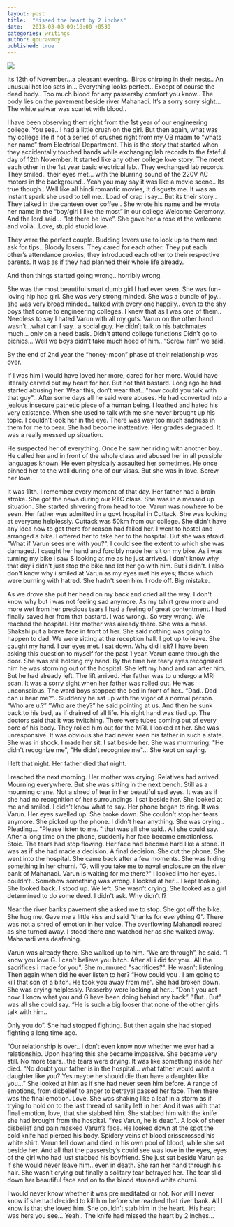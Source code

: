 ```yaml
---
layout: post
title:  "Missed the heart by 2 inches"
date:   2013-03-08 09:18:00 +0530
categories: writings
author: gouravmoy
published: true
---
```


![](/eleanor/assets/images/posts/mahanadi.png)

Its 12th of November…a pleasant evening.. Birds chirping in their nests.. An unusual hot loo sets in... Everything looks perfect.. Except of course the dead body.. Too much blood for any passersby comfort you know.. The body lies on the pavement beside river Mahanadi. It’s a sorry sorry sight... The white salwar was scarlet with blood..

I have been observing them right from the 1st year of our engineering college. You see.. I had a little crush on the girl. But then again, what was my college life if not a series of crushes right from my OB maam to “whats her name” from Electrical Department. This is the story that started when they accidentally touched hands while exchanging lab records to the fateful day of 12th November. It started like any other college love story. The meet each other in the 1st year basic electrical lab.. They exchanged lab records. They smiled.. their eyes met… with the blurring sound of the 220V AC motors in the background.. Yeah you may say it was like a movie scene.. Its true though.. Well like all hindi romantic movies, It disgusts me. It was an instant spark she used to tell me.. Load of crap i say... But its their story.. They talked in the canteen over coffee.. She wrote his name and he wrote her name in the “boy/girl I like the most” in our college Welcome Ceremony. And the lord said… ”let there be love”. She gave her a rose at the welcome and voilà…Love, stupid stupid love.

They were the perfect couple. Budding lovers use to look up to them and ask for tips.. Bloody losers. They cared for each other. They put each other’s attendance proxies; they introduced each other to their respective parents. It was as if they had planned their whole life already.

 And then things started going wrong.. horribly wrong.

She was the most beautiful smart dumb girl I had ever seen. She was fun-loving hip hop girl. She was very strong minded. She was a bundle of joy… she was very broad minded.. talked with every one happily.. even to the shy boys that come to engineering colleges. I knew that as I was one of them.. Needless to say I hated Varun with all my guts. Varun on the other hand wasn’t ..what can I say.. a social guy. He didn’t talk to his batchmates much… only on a need basis. Didn’t attend college functions Didn’t go to picnics… Well we boys didn’t take much heed of him.. “Screw him” we said.

By the end of 2nd year the “honey-moon” phase of their relationship was over.

If I was him i would have loved her more, cared for her more. Would have literally carved out my heart for her. But not that bastard. Long ago he had started abusing her. Wear this, don’t wear that.. "how could you talk with that guy".. After some days all he said were abuses. He had converted into a jealous insecure pathetic piece of a human being. I loathed and hated his very existence. When she used to talk with me she never brought up his topic. I couldn’t look her in the eye. There was way too much sadness in them for me to bear. She had become inattentive. Her grades degraded. It was a really messed up situation.

He suspected her of everything. Once he saw her riding with another boy.. He called her and in front of the whole class and abused her in all possible languages known. He even physically assaulted her sometimes. He once pinned her to the wall during one of our visas. But she was in love. Screw her love.

It was 11th. I remember every moment of that day. Her father had a brain stroke. She got the news during our RTC class. She was in a messed up situation. She started shivering from head to toe. Varun was nowhere to be seen. Her father was admitted in a govt hospital in Cuttack. She was looking at everyone helplessly. Cuttack was 50km from our college. She didn't have any idea how to get there for reason had failed her. I went to hostel and arranged a bike. I offered her to take her to the hospital. But she was afraid. "What if Varun sees me with you?". I could see the extent to which she was damaged. I caught her hand and forcibly made her sit on my bike. As i was turning my bike i saw S looking at me as he just arrived. I don't know why that day i didn't just stop the bike and let her go with him. But i didn't. I also don't know why i smiled at Varun as my eyes met his eyes; those which were burning with hatred. She hadn't seen him. I rode off. Big mistake.

As we drove she put her head on my back and cried all the way. I don't know why but i was not feeling sad anymore. As my tshirt grew more and more wet from her precious tears I had a feeling of great contentment. I had finally saved her from that bastard. I was wrong.. So very wrong. We reached the hospital. Her mother was already there. She was a mess. Shakshi put a brave face in front of her. She said nothing was going to happen to dad. We were sitting at the reception hall. I got up to leave. She caught my hand. I our eyes met. I sat down. Why did i sit? I have been asking this question to myself for the past 1 year. Varun came through the door. She was still holding my hand. By the time her teary eyes recognized him he was storming out of the hospital. She left my hand and ran after him. But he had already left. The lift arrived. Her father was to undergo a MRI scan. It was a sorry sight when her father was rolled out. He was unconscious. The ward boys stopped the bed in front of her.. “Dad.. Dad can u hear me?”.. Suddenly he sat up with the vigor of a normal person. “Who are u.?” “Who are they?” he said pointing at us. And then he sunk back to his bed, as if drained of all life. His right hand was tied up. The doctors said that it was twitching. There were tubes coming out of every pore of his body. They rolled him out for the MRI. I looked at her. She was unresponsive. It was obvious she had never seen his father in such a state. She was in shock. I made her sit. I sat beside her. She was murmuring. "He didn't recognize me", "He didn't recognize me"... She kept on saying.

I left that night. Her father died that night.

I reached the next morning. Her mother was crying. Relatives had arrived. Mourning everywhere. But she was sitting in the next bench. Still as a mourning crane. Not a shred of tear in her beautiful sad eyes. It was as if she had no recognition of her surroundings. I sat beside her. She looked at me and smiled. I didn’t know what to say. Her phone began to ring. It was Varun. Her eyes swelled up. She broke down. She couldn't stop her tears anymore. She picked up the phone. I didn't hear anything. She was crying.. Pleading... "Please listen to me. " that was all she said.. All she could say. After a long time on the phone, suddenly her face became emotionless. Stoic. The tears had stop flowing. Her face had become hard like a stone. It was as if she had made a decision. A final decision. She cut the phone. She went into the hospital. She came back after a few moments. She was hiding something in her churni. "G, will you take me to naval enclosure on the river bank of Mahanadi. Varun is waiting for me there?" I looked into her eyes. I couldn’t.. Somehow something was wrong. I looked at her... I kept looking. She looked back. I stood up. We left. She wasn’t crying. She looked as a girl determined to do some deed. I didn't ask. Why didn’t I?

 Near the river banks pavement she asked me to stop. She got off the bike. She hug me. Gave me a little kiss and said “thanks for everything G”. There was not a shred of emotion in her voice. The overflowing Mahanadi roared as she turned away. I stood there and watched her as she walked away. Mahanadi was deafening.

Varun was already there. She walked up to him. “We are through”, he said. “I know you love G. I can't believe you bitch. After all i did for you.. All the sacrifices i made for you”. She murmured "sacrifices?". He wasn't listening. Then again when did he ever listen to her? “How could you . I am going to kill that son of a bitch. He took you away from me”. She had broken down. She was crying helplessly. Passerby were looking at her... “Don't you act now. I know what you and G have been doing behind my back”. "But.. But" was all she could say. “He is such a big looser that none of the other girls talk with him..

Only you do”. She had stopped fighting. But then again she had stoped fighting a long time ago.

“Our relationship is over.. I don’t even know now whether we ever had a relationship. Upon hearing this she became impassive. She became very still. No more tears…the tears were drying. It was like something inside her died. “No doubt your father is in the hospital… what father would want a daughter like you? Yes maybe he should die than have a daughter like you…” She looked at him as if she had never seen him before. A range of emotions, from disbelief to anger to betrayal passed her face. Then there was the final emotion. Love. She was shaking like a leaf in a storm as if trying to hold on to the last thread of sanity left in her. And it was with that final emotion, love, that she stabbed him. She stabbed him with the knife she had brought from the hospital. “Yes Varun, he is dead”.. A look of sheer disbelief and pain masked Varun’s face. He looked down at the spot the cold knife had pierced his body. Spidery veins of blood crisscrossed his white shirt. Varun fell down and died in his own pool of blood, while she sat beside her. And all that the passersby’s could see was love in the eyes, eyes of the girl who had just stabbed his boyfriend. She just sat beside Varun as if she would never leave him…even in death. She ran her hand through his hair. She wasn’t crying but finally a solitary tear betrayed her. The tear slid down her beautiful face and on to the blood strained white churni.

 I would never know whether it was pre meditated or not. Nor will I never know if she had decided to kill him before she reached that river bank. All I know is that she loved him. She couldn’t stab him in the heart.. His heart was hers you see… Yeah.. The knife had missed the heart by 2 inches...